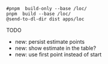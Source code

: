 
~~~
#pnpm  build-only --base /loc/
pnpm  build --base /loc/
@send-to-dl-dir dist apps/loc
~~~

TODO

- new: persist estimate points
- new: show estimate in the table?
- new: use first point instead of start

